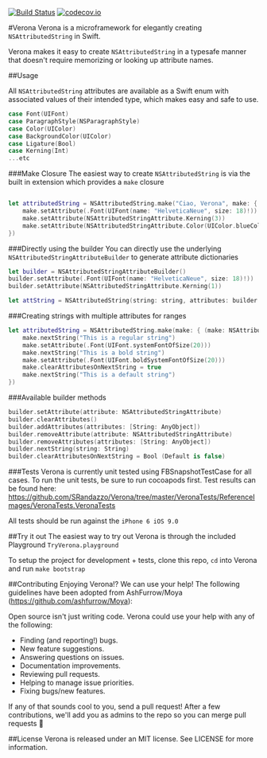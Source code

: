 [![Build Status](https://travis-ci.org/SRandazzo/Verona.svg)](https://travis-ci.org/SRandazzo/Verona) [![codecov.io](http://codecov.io/github/SRandazzo/Verona/coverage.svg?branch=master)](http://codecov.io/github/SRandazzo/Verona?branch=master)

#Verona
Verona is a microframework for elegantly creating `NSAttributedString` in Swift.

Verona makes it easy to create `NSAttributedString` in a typesafe manner that doesn't require memorizing or looking up attribute names.  

##Usage

All `NSAttributedString` attributes are available as a Swift enum with associated values of their intended type, which makes easy and safe to use.

```Swift
case Font(UIFont)
case ParagraphStyle(NSParagraphStyle)
case Color(UIColor)
case BackgroundColor(UIColor)
case Ligature(Bool)
case Kerning(Int)
...etc
```


###Make Closure
The easiest way to create `NSAttributedString` is via the built in extension which provides a `make` closure
```Swift

let attributedString = NSAttributedString.make("Ciao, Verona", make: { (make: NSAttributedStringAttributeBuilder) -> Void in
    make.setAttribute(.Font(UIFont(name: "HelveticaNeue", size: 18)!))
    make.setAttribute(NSAttributedStringAttribute.Kerning(3))
    make.setAttribute(NSAttributedStringAttribute.Color(UIColor.blueColor()))
})

```

###Directly using the builder
You can directly use the underlying `NSAttributedStringAttributeBuilder` to generate attribute dictionaries

```Swift
let builder = NSAttributedStringAttributeBuilder()
builder.setAttribute(.Font(UIFont(name: "HelveticaNeue", size: 18)!))
builder.setAttribute(NSAttributedStringAttribute.Kerning(1))

let attString = NSAttributedString(string: string, attributes: builder.currentAttributes)

```

###Creating strings with multiple attributes for ranges

```Swift
let attributedString = NSAttributedString.make(make: { (make: NSAttributedStringAttributeBuilder) -> Void in
    make.nextString("This is a regular string")
    make.setAttribute(.Font(UIFont.systemFontOfSize(20)))
    make.nextString("This is a bold string")
    make.setAttribute(.Font(UIFont.boldSystemFontOfSize(20)))
    make.clearAttributesOnNextString = true
    make.nextString("This is a default string")
})
```

###Available builder methods

```Swift
builder.setAttribute(attribute: NSAttributedStringAttribute)
builder.clearAttributes()
builder.addAttributes(attributes: [String: AnyObject])
builder.removeAttribute(attribute: NSAttributedStringAttribute) 
builder.removeAttributes(attributes: [String: AnyObject])
builder.nextString(string: String)
builder.clearAttributesOnNextString = Bool (Default is false)
```

###Tests
Verona is currently unit tested using FBSnapshotTestCase for all cases. To run the unit tests, be sure to run cocoapods first.
Test results can be found here: https://github.com/SRandazzo/Verona/tree/master/VeronaTests/ReferenceImages/VeronaTests.VeronaTests

All tests should be run against the `iPhone 6 iOS 9.0`

##Try it out
The easiest way to try out Verona is through the included Playground `TryVerona.playground`

To setup the project for development + tests, clone this repo, `cd` into Verona and run `make bootstrap`

##Contributing
Enjoying Verona!? We can use your help!
The following guidelines have been adopted from AshFurrow/Moya (https://github.com/ashfurrow/Moya):

Open source isn't just writing code. Verona could use your help with any of the following:

- Finding (and reporting!) bugs.
- New feature suggestions.
- Answering questions on issues.
- Documentation improvements.
- Reviewing pull requests.
- Helping to manage issue priorities.
- Fixing bugs/new features.

If any of that sounds cool to you, send a pull request! After a few contributions, we'll add you as admins to the repo so you can merge pull requests :tada:


##License
Verona is released under an MIT license. See LICENSE for more information.
